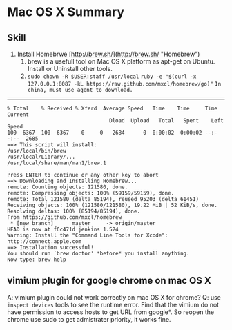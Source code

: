 # Mac OS X Summary

## Skill

1. Install Homebrwe [http://brew.sh/](http://brew.sh/ "Homebrew")
   1. brew is a usefull tool on Mac OS X platform as apt-get on Ubuntu. Install or Uninstall other tools.
   2. `sudo chown -R $USER:staff /usr/local`
      `ruby -e "$(curl -x 127.0.0.1:8087 -kL https://raw.github.com/mxcl/homebrew/go)"`
      `In china, must use agent to download.`

---
    % Total    % Received % Xferd  Average Speed   Time    Time     Time  Current
                                     Dload  Upload   Total   Spent    Left  Speed
    100  6367  100  6367    0     0   2684      0  0:00:02  0:00:02 --:--:--  2685
    ==> This script will install:
    /usr/local/bin/brew
    /usr/local/Library/...
    /usr/local/share/man/man1/brew.1

    Press ENTER to continue or any other key to abort
    ==> Downloading and Installing Homebrew...
    remote: Counting objects: 121580, done.
    remote: Compressing objects: 100% (59159/59159), done.
    remote: Total 121580 (delta 85194), reused 95203 (delta 61451)
    Receiving objects: 100% (121580/121580), 19.22 MiB | 52 KiB/s, done.
    Resolving deltas: 100% (85194/85194), done.
    From https://github.com/mxcl/homebrew
     * [new branch]      master     -> origin/master
    HEAD is now at f6c471d jenkins 1.524
    Warning: Install the "Command Line Tools for Xcode": http://connect.apple.com
    ==> Installation successful!
    You should run `brew doctor' *before* you install anything.
    Now type: brew help


## vimium plugin for google chrome on mac OS X
  A: vimium plugin could not work correctly on mac OS X for chrome?
  Q: use `inspect devices` tools to see the runtime error. Find that the vimium do not have permission to access hosts to get URL from google*.
  So reopen the chrome use sudo to get admistrater priority, it works fine.
